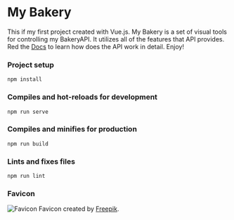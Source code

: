 # My Bakery

This if my first project created with Vue.js. My Bakery is a set of visual tools for controlling my BakeryAPI. It utilizes all of the features that API provides. Red the [Docs](https://github.com/rawdanowiczdev/bakery-api) to learn how does the API work in detail. Enjoy!

### Project setup

```
npm install
```

### Compiles and hot-reloads for development

```
npm run serve
```

### Compiles and minifies for production

```
npm run build
```

### Lints and fixes files

```
npm run lint
```

### Favicon

![Favicon](https://github.com/rawdanowiczdev/portfolio/blob/main/public/favicon.png) Favicon created by [Freepik](https://www.freepik.com/).
